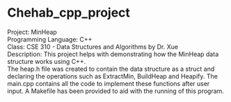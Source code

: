 # Chehab_cpp_project
Project: MinHeap <br />
Programming Language: C++ <br />
Class: CSE 310 - Data Structures and Algorithms by Dr. Xue <br />
Description: This project helps with demonstrating how the MinHeap data structure works using C++.  <br />
The heap.h file was created to contain the data structure as a struct and declaring the operations such as ExtractMin, BuildHeap and Heapify.
The main.cpp contains all the code to implement these functions after user input.
A Makefile has been provided to aid with the running of this program.
